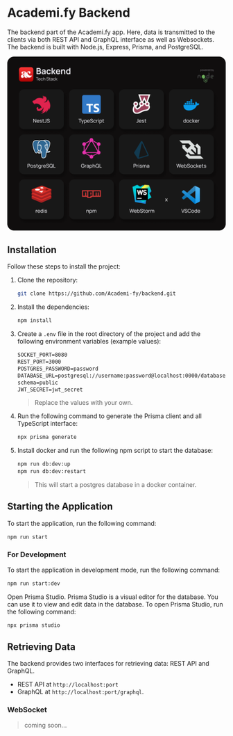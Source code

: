 # Academi.fy Backend

The backend part of the Academi.fy app. Here, data is transmitted to the clients via both REST API and GraphQL interface as well as Websockets. The backend is built with Node.js, Express, Prisma, and PostgreSQL.

![backend-tech-stack.png](.resources%2Fbackend-tech-stack.png)

## Installation

Follow these steps to install the project:

1. Clone the repository:
    ```bash
    git clone https://github.com/Academi-fy/backend.git
    ```
2. Install the dependencies:
    ```bash
    npm install
    ```
   
3. Create a `.env` file in the root directory of the project and add the following environment variables (example values):

    ```dotenv
    SOCKET_PORT=8080
    REST_PORT=3000
    POSTGRES_PASSWORD=password
    DATABASE_URL=postgresql://username:password@localhost:0000/database?schema=public
    JWT_SECRET=jwt_secret
    ```

    > Replace the values with your own.

4. Run the following command to generate the Prisma client and all TypeScript interface:

    ```bash
    npx prisma generate
    ``` 

5. Install docker and run the following npm script to start the database:

    ```bash
    npm run db:dev:up
    npm run db:dev:restart
    ```

    > This will start a postgres database in a docker container.

## Starting the Application

To start the application, run the following command:

```bash
npm run start
```

### For Development

To start the application in development mode, run the following command:

```bash
npm run start:dev
```

Open Prisma Studio. Prisma Studio is a visual editor for the database. You can use it to view and edit data in the database. To open Prisma Studio, run the following command:

```bash
npx prisma studio
```

## Retrieving Data

The backend provides two interfaces for retrieving data: REST API and GraphQL. 
- REST API at `http://localhost:port`
- GraphQL at `http://localhost:port/graphql`.

### WebSocket

> coming soon...
